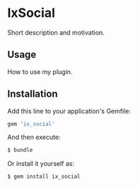 # IxSocial
Short description and motivation.

## Usage
How to use my plugin.

## Installation
Add this line to your application's Gemfile:

```ruby
gem 'ix_social'
```

And then execute:
```bash
$ bundle
```

Or install it yourself as:
```bash
$ gem install ix_social
```
